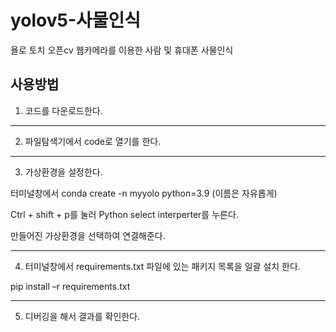# yolov5-사물인식
욜로 토치 오픈cv 웹카메라를 이용한 사람 및 휴대폰 사물인식 
## 사용방법
1. 코드를 다운로드한다.
***
2. 파일탐색기에서 code로 열기를 한다.
***
3. 가상환경을 설정한다.

터미널창에서 conda create -n myyolo python=3.9 (이름은 자유롭게)

Ctrl + shift + p를 눌러 Python select interperter를 누른다.

만들어진 가상환경을 선택하여 연결해준다.
***
4. 터미널창에서 requirements.txt 파일에 있는 패키지 목록을 일괄 설치 한다.

pip install –r requirements.txt 
***
5. 디버깅을 해서 결과를 확인한다.
